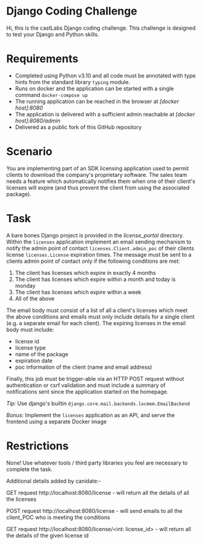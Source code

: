 Django Coding Challenge
=======================

Hi, this is the castLabs Django coding challenge. This challenge is designed to test your Django and Python skills.

Requirements
============

- Completed using Python v3.10 and all code must be annotated with type hints from the standard library `typing` module.
- Runs on docker and the application can be started with a single command `docker-compose up`
- The running application can be reached in the browser at *[docker host]:8080*
- The application is delivered with a sufficient admin reachable at *[docker host]:8080/admin*
- Delivered as a public fork of this GitHub repository

Scenario
========

You are implementing part of an SDK licensing application used to permit clients to download the company's proprietary software. The sales team needs a feature which automatically notifies them when one of their client's licenses will expire (and thus prevent the client from using the associated package).

Task
====

A bare bones Django project is provided in the *license_portal* directory. Within the `licenses` application implement an email sending mechanism to notify the admin point of contact `licenses.Client.admin_poc` of their clients license `licenses.License` expiration times. The message must be sent to a clients admin point of contact only if the following conditions are met:

1) The client has licenses which expire in exactly 4 months
2) The client has licenses which expire within a month and today is monday
3) The client has licenses which expire within a week
4) All of the above

The email body must consist of a list of all a client's licenses which meet the above conditions and emails must only include details for a single client (e.g. a separate email for each client). The expiring licenses in the email body must include:

- license id
- license type
- name of the package
- expiration date
- poc information of the client (name and email address)

Finally, this job must be trigger-able via an HTTP POST request without authentication or csrf validation and must include a summary of notifications sent since the application started on the homepage.

_Tip:_ Use django's builtin `django.core.mail.backends.locmem.EmailBackend`

_Bonus:_ Implement the `licenses` application as an API, and serve the frontend using a separate Docker image

Restrictions
============

None! Use whatever tools / third party libraries you feel are necessary to complete the task.

Additional details added by canidate:-
    
GET request http://localhost:8080/license - will return all the details of all the licenses

POST request http://localhost:8080/license - will send emails to all the client_POC who is meeting the conditions

GET request  http://localhost:8080/license/<int: license_id>  -  will return all the details of the given license id
